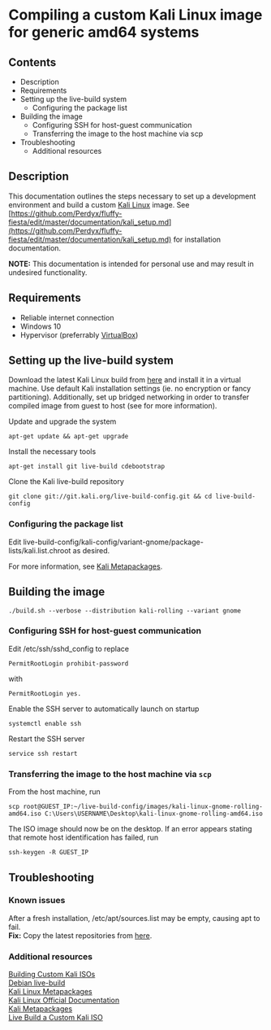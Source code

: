 # Compiling a custom Kali Linux image for generic amd64 systems

## Contents

- Description
- Requirements
- Setting up the live-build system
  - Configuring the package list
- Building the image
  - Configuring SSH for host-guest communication
  - Transferring the image to the host machine via scp
- Troubleshooting
  - Additional resources

## Description

This documentation outlines the steps necessary to set up a development environment and build a custom [Kali Linux](https://www.kali.org/) image. See [https://github.com/Perdyx/fluffy-fiesta/edit/master/documentation/kali_setup.md](https://github.com/Perdyx/fluffy-fiesta/edit/master/documentation/kali_setup.md) for installation documentation.

**NOTE:** This documentation is intended for personal use and may result in undesired functionality.

## Requirements

- Reliable internet connection
- Windows 10
- Hypervisor (preferrably [VirtualBox](https://www.virtualbox.org/))

## Setting up the live-build system

Download the latest Kali Linux build from [here](https://www.kali.org/downloads/) and install it in a virtual machine. Use default Kali installation settings (ie. no encryption or fancy partitioning). Additionally, set up bridged networking in order to transfer compiled image from guest to host (see []() for more information).

Update and upgrade the system

`apt-get update && apt-get upgrade`

Install the necessary tools

`apt-get install git live-build cdebootstrap`

Clone the Kali live-build repository

`git clone git://git.kali.org/live-build-config.git && cd live-build-config`

### Configuring the package list

Edit live-build-config/kali-config/variant-gnome/package-lists/kali.list.chroot as desired.

For more information, see [Kali Metapackages](https://tools.kali.org/kali-metapackages).

## Building the image

`./build.sh --verbose --distribution kali-rolling --variant gnome`

### Configuring SSH for host-guest communication

Edit /etc/ssh/sshd_config to replace

`PermitRootLogin prohibit-password`

with

`PermitRootLogin yes.`

Enable the SSH server to automatically launch on startup

`systemctl enable ssh`

Restart the SSH server

`service ssh restart`

### Transferring the image to the host machine via `scp`

From the host machine, run

`scp root@GUEST_IP:~/live-build-config/images/kali-linux-gnome-rolling-amd64.iso C:\Users\USERNAME\Desktop\kali-linux-gnome-rolling-amd64.iso`

The ISO image should now be on the desktop. If an error appears stating that remote host identification has failed, run

`ssh-keygen -R GUEST_IP`

## Troubleshooting

### Known issues

After a fresh installation, /etc/apt/sources.list may be empty, causing apt to fail.  
**Fix:** Copy the latest repositories from [here](https://docs.kali.org/general-use/kali-linux-sources-list-repositories).

### Additional resources

[Building Custom Kali ISOs](https://docs.kali.org/kali-dojo/02-mastering-live-build)  
[Debian live-build](https://manpages.debian.org/testing/live-build/live-build.7.en.html)  
[Kali Linux Metapackages](https://www.kali.org/news/kali-linux-metapackages/)  
[Kali Linux Official Documentation](https://www.kali.org/kali-linux-documentation/)  
[Kali Metapackages](https://tools.kali.org/kali-metapackages)  
[Live Build a Custom Kali ISO](https://docs.kali.org/development/live-build-a-custom-kali-iso)
